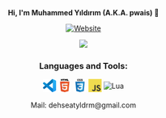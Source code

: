 <div align="center">
   <b>Hi, I'm Muhammed Yıldırım (A.K.A. pwais) 👋</b>

[![Website](https://img.shields.io/website?label=prdev&style=for-the-badge&url=https%3A%2F%2Fcodestackr.com)](https://discord.gg/3BTUeVBJ)

<a href="https://discord.com/users/775710258026119168" target="_blank">
   <img src="https://lanyard-profile-readme.vercel.app/api/775710258026119168?theme=black&bg=1E2D35&animated=true&hideDiscrim=false&borderRadius=20px">
</a>


### Languages and Tools:

<img align="center" alt="Visual Studio Code" width="26px" src="https://raw.githubusercontent.com/github/explore/80688e429a7d4ef2fca1e82350fe8e3517d3494d/topics/visual-studio-code/visual-studio-code.png" />
<img align="center" alt="HTML5" width="26px" src="https://raw.githubusercontent.com/github/explore/80688e429a7d4ef2fca1e82350fe8e3517d3494d/topics/html/html.png" />
<img align="center" alt="CSS3" width="26px" src="https://raw.githubusercontent.com/github/explore/80688e429a7d4ef2fca1e82350fe8e3517d3494d/topics/css/css.png" />
<img align="center" alt="JavaScript" width="26px" src="https://raw.githubusercontent.com/github/explore/80688e429a7d4ef2fca1e82350fe8e3517d3494d/topics/javascript/javascript.png"/>
<img align="center" alt="Lua" width="26px" src="https://play-lh.googleusercontent.com/DBvRY0vvmYMY2CqR07j8URfvhQ0NnS5DjQLOoL_YTXamVzR7zJVw5YYpHdbLNBiRBQ"/>
   <br></br>
   Mail: dehseatyldrm@gmail.com
</div>
